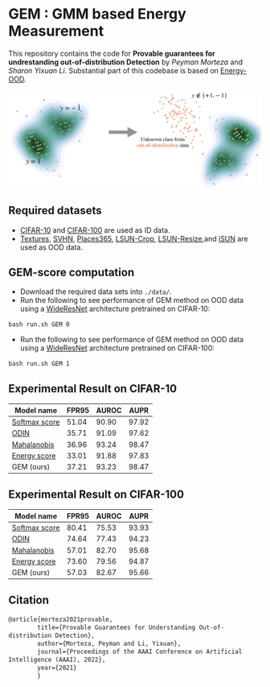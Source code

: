 
# GEM : GMM based Energy Measurement

This repository contains the code for **Provable guarantees for undrestanding out-of-distribution Detection** by *Peyman Morteza* and *Sharon Yixuan Li*. Substantial part of this codebase is based on [Energy-OOD](https://github.com/wetliu/energy_ood).


![Alt text](img/main_teaser.png "OOD detection")

## Required datasets
* [CIFAR-10](https://www.cs.toronto.edu/~kriz/learning-features-2009-TR.pdf) and [CIFAR-100](https://www.cs.toronto.edu/~kriz/learning-features-2009-TR.pdf) are used as ID data.
* [Textures](https://ieeexplore.ieee.org/document/6909856), [SVHN](https://research.google/pubs/pub37648/), [Places365](https://ieeexplore.ieee.org/document/7968387), [LSUN-Crop](https://dblp.org/rec/journals/corr/YuZSSX15.html), [LSUN-Resize](https://dblp.org/rec/journals/corr/YuZSSX15.html),and [iSUN](https://arxiv.org/abs/1504.06755) are used as OOD data.

## GEM-score computation 
* Download the required data sets into ``./data/``.
* Run the following to see performance of GEM method on OOD data using a [WideResNet](https://github.com/szagoruyko/wide-residual-networks) architecture pretrained on CIFAR-10:
```
bash run.sh GEM 0
```
* Run the following to see performance of GEM method on OOD data using a [WideResNet](https://github.com/szagoruyko/wide-residual-networks) architecture pretrained on CIFAR-100:
```
bash run.sh GEM 1
```

## Experimental Result on CIFAR-10

| Model name         |     FPR95       |  AUROC  |  AUPR  |
| ------------------ |---------------- | --------| ------ |  
| [Softmax score](https://arxiv.org/abs/1610.02136) |     51.04      |  90.90 |  97.92  |  
| [ODIN](https://arxiv.org/abs/1706.02690)          |     35.71      |  91.09 |  97.62  |
| [Mahalanobis](https://arxiv.org/abs/1807.03888)   |     36.96      |  93.24 |  98.47  |
| [Energy score](https://arxiv.org/abs/2010.03759)  |     33.01      |  91.88 |  97.83  |
| GEM (ours)    |     37.21      |  93.23 |  98.47  |


## Experimental Result on CIFAR-100

| Model name         |     FPR95       |  AUROC  |  AUPR  |
| ------------------ |---------------- | --------| ------ |  
| [Softmax score](https://arxiv.org/abs/1610.02136) |     80.41      |  75.53 |  93.93  |  
| [ODIN](https://arxiv.org/abs/1706.02690)          |     74.64      |  77.43 |  94.23  |
| [Mahalanobis](https://arxiv.org/abs/1807.03888)   |     57.01      |  82.70 |  95.68  |
| [Energy score](https://arxiv.org/abs/2010.03759)  |     73.60      |  79.56 |  94.87  |
| GEM (ours)    |     57.03      |  82.67 |  95.66  |

## Citation

    @article{morteza2021provable,
            title={Provable Guarantees for Understanding Out-of-distribution Detection},
            author={Morteza, Peyman and Li, Yixuan},
            journal={Proceedings of the AAAI Conference on Artificial Intelligence (AAAI), 2022},
            year={2021}
            } 

